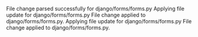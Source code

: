 File change parsed successfully for django/forms/forms.py
Applying file update for django/forms/forms.py
File change applied to django/forms/forms.py.
Applying file update for django/forms/forms.py
File change applied to django/forms/forms.py.
